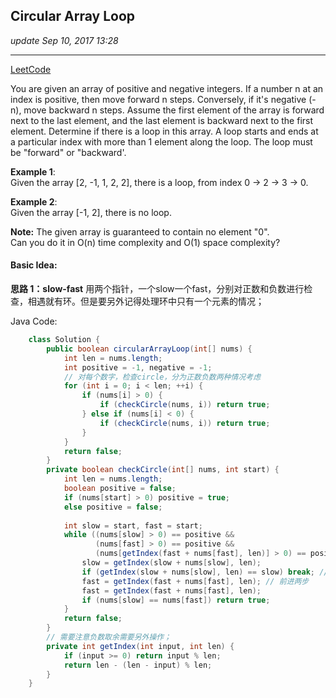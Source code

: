 ## Circular Array Loop
_update Sep 10, 2017  13:28_

---
[LeetCode](https://leetcode.com/problems/circular-array-loop/description/)

You are given an array of positive and negative integers. If a number n at an index is positive, then move forward n steps. Conversely, if it's negative (-n), move backward n steps. Assume the first element of the array is forward next to the last element, and the last element is backward next to the first element. Determine if there is a loop in this array. A loop starts and ends at a particular index with more than 1 element along the loop. The loop must be "forward" or "backward'.

**Example 1**:   
Given the array [2, -1, 1, 2, 2], there is a loop, from index 0 -> 2 -> 3 -> 0.

**Example 2**:   
Given the array [-1, 2], there is no loop.

**Note:** 
The given array is guaranteed to contain no element "0".   
Can you do it in O(n) time complexity and O(1) space complexity?

#### Basic Idea:
**思路 1：slow-fast**
用两个指针，一个slow一个fast，分别对正数和负数进行检查，相遇就有环。但是要另外记得处理环中只有一个元素的情况；  

Java Code:
```java
    class Solution {
        public boolean circularArrayLoop(int[] nums) {
            int len = nums.length;
            int positive = -1, negative = -1;
            // 对每个数字，检查circle，分为正数负数两种情况考虑
            for (int i = 0; i < len; ++i) {
                if (nums[i] > 0) {
                    if (checkCircle(nums, i)) return true;
                } else if (nums[i] < 0) {
                    if (checkCircle(nums, i)) return true;
                }
            }
            return false;
        }
        private boolean checkCircle(int[] nums, int start) {
            int len = nums.length;
            boolean positive = false;
            if (nums[start] > 0) positive = true;
            else positive = false;
            
            int slow = start, fast = start;
            while ((nums[slow] > 0) == positive && 
                   (nums[fast] > 0) == positive &&
                   (nums[getIndex(fast + nums[fast], len)] > 0) == positive) {
                slow = getIndex(slow + nums[slow], len);
                if (getIndex(slow + nums[slow], len) == slow) break; // 检查环中只有一个元素的情况
                fast = getIndex(fast + nums[fast], len); // 前进两步
                fast = getIndex(fast + nums[fast], len);
                if (nums[slow] == nums[fast]) return true;
            }
            return false;
        }
        // 需要注意负数取余需要另外操作；
        private int getIndex(int input, int len) {
            if (input >= 0) return input % len;
            return len - (len - input) % len;
        }
    }
```















